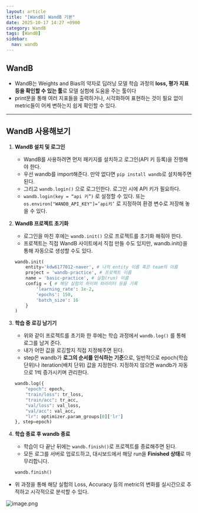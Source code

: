 ```yaml
---
layout: article
title: "[WandB] WandB 기본"
date: 2025-10-17 14:27 +0900
category: WandB
tags: [WandB]
sidebar:
  nav: wandb
---
```

## WandB

- WandB는 Weights and Bias의 약자로 딥러닝 모델 학습 과정의 **loss, 평가 지표 등을 확인할 수 있는 툴**로 모델 실험에 도움을 주는 툴이다
- print문을 통해 여러 지표들을 출력하거나, 시각화하여 표현하는 것이 필요 없이 metric들이 어케 변하는지 쉽게 확인할 수 있다.

---

## WandB 사용해보기

1. **WandB 설치 및 로그인**
    - WandB를 사용하려면 먼저 패키지를 설치하고 로그인(API 키 등록)을 진행해야 한다.
    - 우선 wandb를 import해준다. 만약 없다면 `pip install wandb`로 설치해주면 된다.
    - 그리고 `wandb.login()` 으로 로그인한다. 로그인 시에 API 키가 필요하다.
    - `wandb.login(key = “api 키”)` 로 설정할 수 있다. 또는 `os.environ["WANDB_API_KEY"]=’api키’` 로 지정하여 환경 변수로 저장해 놓을 수 있다.
2. **WandB 프로젝트 초기화**
    - 로그인을 마친 후에는 `wandb.init()` 으로 프로젝트를 초기화 해줘야 한다.
    - 프로젝트는 직접 WandB 사이트에서 직접 만들 수도 있지만, wandb.init()을 통해 자동으로 생성할 수도 있다.
    
    ```python
    wandb.init(
        entity='kdw6177012-naver', # 나의 entity 이름 혹은 team의 이름
        project = 'wandb-practice', # 프로젝트 이름
        name = 'basic-practice', # 실험(run) 이름
        config = { # 해당 실험의 하이퍼 파라미터 등을 기록
            'learning_rate': 1e-2,
            'epochs': 150,
            'batch_size': 16
        }
    )
    ```
    
3. **학습 중 로깅 남기기**
    - 위와 같이 프로젝트를 초기화 한 후에는 학습 과정에서 `wandb.log()` 를 통해 로그를 남겨 준다.
    - 내가 어떤 값을 로깅할지 직접 지정해주면 된다.
    - step은 wandb가 **로그의 순서를 인식하는 기준**으로, 일반적으로 epoch(학습 단위)나 iteration(배치 단위) 값을 지정한다. 지정하지 않으면 wandb가 자동으로 1씩 증가시키며 관리한다.
    
    ```python
    wandb.log({
        "epoch": epoch,
        "train/loss": tr_loss,
        "train/acc": tr_acc,
        "val/loss": val_loss,
        "val/acc": val_acc,
        "lr": optimizer.param_groups[0]['lr']
    }, step=epoch)
    ```
    
4. **학습 종료 후 wandb 종료**
    - 학습이 다 끝난 뒤에는 `wandb.finish()`로 프로젝트를 종료해주면 된다.
    - 모든 로그를 서버로 업로드하고, 대시보드에서 해당 run을 **Finished 상태**로 마무리합니다.
    
    ```python
    wandb.finish()
    ```
    
- 위 과정을 통해 해당 실험의 Loss, Accuracy 등의 metric의 변화를 실시간으로 추적하고 시각적으로 분석할 수 있다.

![image.png](attachment:7e193bc7-e880-4e8c-a407-939662e52fcb:image.png)